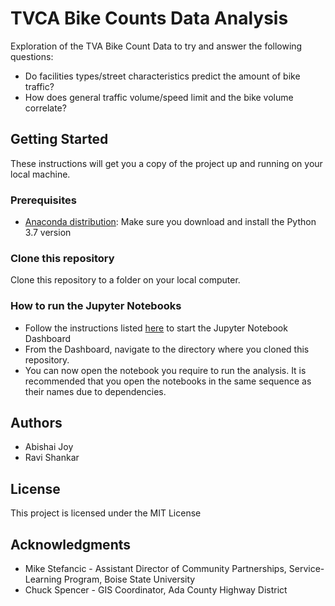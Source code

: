 # TVCA Bike Counts Data Analysis

Exploration of the TVA Bike Count Data to try and answer the following questions:

- Do facilities types/street characteristics predict the amount of bike traffic?
- How does general traffic volume/speed limit and the bike volume correlate?


## Getting Started

These instructions will get you a copy of the project up and running on your local machine.

### Prerequisites

- [Anaconda distribution](https://www.anaconda.com/distribution/ ): Make sure you download and install the Python 3.7 version


### Clone this repository

Clone this repository to a folder on your local computer. 


### How to run the Jupyter Notebooks

- Follow the instructions listed [here](https://jupyter-notebook-beginner-guide.readthedocs.io/en/latest/execute.html) to start the Jupyter Notebook Dashboard 
- From the Dashboard, navigate to the directory where you cloned this repository.
 - You can now open the notebook you require to run the analysis. It is recommended that you open the notebooks in the same sequence as their names due to dependencies. 


## Authors

- Abishai Joy
- Ravi Shankar

## License

This project is licensed under the MIT License

## Acknowledgments

- Mike Stefancic - Assistant Director of Community Partnerships, 
Service-Learning Program, Boise State University
- Chuck Spencer - GIS Coordinator, Ada County Highway District
